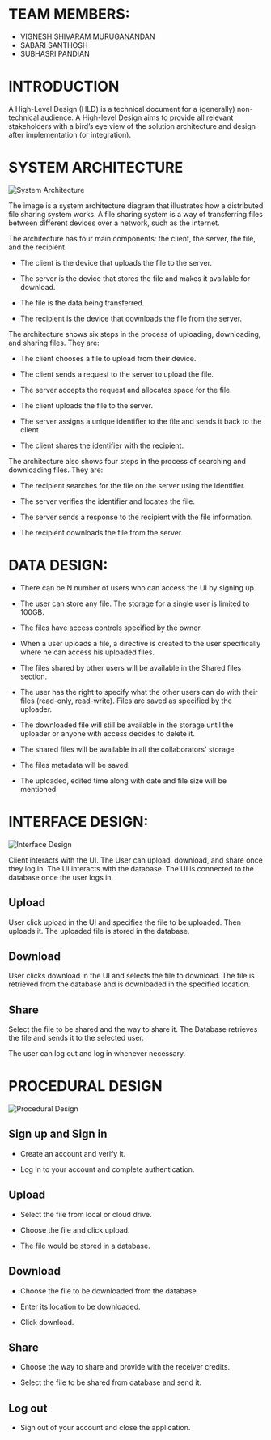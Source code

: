 # TEAM MEMBERS:
- VIGNESH SHIVARAM MURUGANANDAN
- SABARI SANTHOSH
- SUBHASRI PANDIAN

# INTRODUCTION

A High-Level Design (HLD) is a technical document for a (generally) non-technical audience. A High-level Design aims to provide all relevant stakeholders with a bird’s eye view of the solution architecture and design after implementation (or integration).

# SYSTEM ARCHITECTURE

![System Architecture](arch.png)

The image is a system architecture diagram that illustrates how a distributed file sharing system works. A file sharing system is a way of transferring files between different devices over a network, such as the internet. 

The architecture has four main components: the client, the server, the file, and the recipient. 

- The client is the device that uploads the file to the server. 

- The server is the device that stores the file and makes it available for download. 
- The file is the data being transferred. 
- The recipient is the device that downloads the file from the server. 

The architecture shows six steps in the process of uploading, downloading, and sharing files. They are: 

- The client chooses a file to upload from their device. 

- The client sends a request to the server to upload the file. 

- The server accepts the request and allocates space for the file. 

- The client uploads the file to the server. 

- The server assigns a unique identifier to the file and sends it back to the client. 

- The client shares the identifier with the recipient. 

The architecture also shows four steps in the process of searching and downloading files. They are: 

- The recipient searches for the file on the server using the identifier. 

- The server verifies the identifier and locates the file. 

- The server sends a response to the recipient with the file information. 

- The recipient downloads the file from the server.  

# DATA DESIGN: 

- There can be N number of users who can access the UI by signing up. 

- The user can store any file. The storage for a single user is limited to 100GB.  

- The files have access controls specified by the owner.  

- When a user uploads a file, a directive is created to the user specifically where he can access his uploaded files.  

- The files shared by other users will be available in the Shared files section.  

- The user has the right to specify what the other users can do with their files (read-only, read-write). Files are saved as specified by the uploader.  

- The downloaded file will still be available in the storage until the uploader or anyone with access decides to delete it.  

- The shared files will be available in all the collaborators' storage. 

- The files metadata will be saved. 

- The uploaded, edited time along with date and file size will be mentioned. 
 

# INTERFACE DESIGN:  

![Interface Design](interface.png)

Client interacts with the UI. The User can upload, download, and share once they log in. The UI interacts with the database. The UI is connected to the database once the user logs in. 

## Upload 

User click upload in the UI and specifies the file to be uploaded. Then uploads it. The uploaded file is stored in the database.  

## Download

User clicks download in the UI and selects the file to download. The file is retrieved from the database and is downloaded in the specified location. 

## Share

Select the file to be shared and the way to share it. The Database retrieves the file and sends it to the selected user. 

The user can log out and log in whenever necessary. 

# PROCEDURAL DESIGN    

![Procedural Design](proc.png)

## Sign up and Sign in

- Create an account and verify it. 

- Log in to your account and complete authentication. 

## Upload

- Select the file from local or cloud drive. 

- Choose the file and click upload. 

- The file would be stored in a database. 

## Download

- Choose the file to be downloaded from the database. 

- Enter its location to be downloaded. 

- Click download. 

## Share 

- Choose the way to share and provide with the receiver credits. 

- Select the file to be shared from database and send it. 

## Log out 

- Sign out of your account and close the application. 

 
